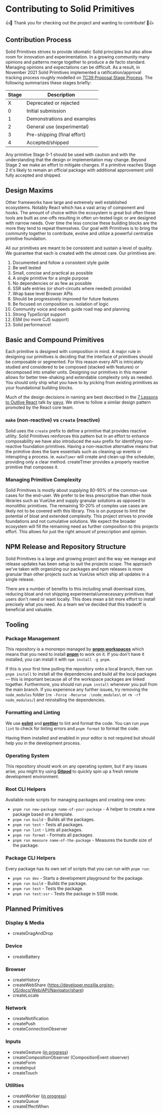 # Contributing to Solid Primitives

:+1::tada: Thank you for checking out the project and wanting to contribute! :tada::+1:

## Contribution Process

Solid Primitives strives to provide idiomatic Solid principles but also allow room for innovation and experimentation. In a growing community many opinions and patterns merge together to produce a de facto standard. Managing opinions and expectations can be difficult. As a result, in November 2021 Solid Primitives implemented a ratification/approval tracking process roughly modelled on [TC39 Proposal Stage Process](https://tc39.es/process-document/). The following summarizes these stages briefly:

| Stage | Description                 |
| ----- | --------------------------- |
| X     | Deprecated or rejected      |
| 0     | Initial submission          |
| 1     | Demonstrations and examples |
| 2     | General use (experimental)  |
| 3     | Pre-shipping (final effort) |
| 4     | Accepted/shipped            |

Any primitive Stage 0-1 should be used with caution and with the understanding that the design or implementation may change. Beyond Stage 2 we make an effort to mitigate changes. If a primitive reaches Stage 2 it's likely to remain an official package with additional approvement until fully accepted and shipped.

## Design Maxims

Other frameworks have large and extremely well established ecosystems. Notably React which has a vast array of component and hooks. The amount of choice within the ecosystem is great but often these tools are built as one-offs resulting in often un-tested logic or are designed with narrow needs. Over time the less concise these building blocks are the more they tend to repeat themselves. Our goal with Primitives is to bring the community together to contribute, evolve and utilize a powerful centralize primitive foundation.

All our primitives are meant to be consistent and sustain a level of quality. We guarantee that each is created with the utmost care. Our primitives are:

1. Documented and follow a consistent style guide
2. Be well tested
3. Small, concise and practical as possible
4. A single primitive for a single purpose
5. No dependencies or as few as possible
6. SSR safe entries (or short-circuits where needed) provided
7. Wrap base level Browser APIs
8. Should be progressively improved for future features
9. Be focused on composition vs. isolation of logic
10. Community voice and needs guide road map and planning
11. Strong TypeScript support
12. ESM (no more CJS support)
13. Solid performance!

## Basic and Compound Primitives

Each primitive is designed with composition in mind. A major rule in designing our primitives is deciding that the interface of primitives should be composable or segmented. For this reason every API is intricately studied and considered to be composed (stacked with features) or decomposed into smaller units. Designing our primitives in this manner allows for better tree-shaking and extendable complexity only as needed. You should only ship what you have to by picking from existing primitives as your foundational building blocks.

Much of the design decisions in naming are best described in the [7 Lessons to Outlive React](https://www.youtube.com/watch?v=yLgq-Foc1EE&t=502s) talk by [swyx](https://www.swyx.io). We strive to follow a similar design pattern promoted by the React core team.

### `make` (non-reactive) vs `create` (reactive)

Solid uses the `create` prefix to define a primitive that provides reactive utility. Solid Primitives reinforces this pattern but in an effort to enhance composability we have also introduced the `make` prefix for identifying non-reactive foundation primitives. Having a non-reactive alternative means that the primitive does the bare essentials such as cleaning up events or interupting a process. ie. `makeTimer` will create and clean-up the scheduler, providing only a clear method. createTimer provides a properly reactive primitive that composes it.

### Managing Primitive Complexity

Solid Primitives is mostly about supplying 80-90% of the common-use cases for the end-user. We prefer to be less prescriptive than other hook libraries such as VueUse and supply granular solutions as opposed to monolithic primitives. The remaining 10-20% of complex use cases are likely not to be covered with this library. This is on purpose to limit the potential of bloat and extended complexity. This project strives to provide foundations and not cumulative solutions. We expect the broader ecosystem will fill the remaining need as further composition to this projects effort. This allows for just the right amount of prescription and opinion.

## NPM Release and Repository Structure

Solid Primitives is a large and growing project and the way we manage and release updates has been setup to suit the projects scope. The approach we've taken with organizing our packages and npm releases is more granular than other projects such as VueUse which ship all updates in a single release.

There are a number of benefits to this including small download sizes, reducing bloat and not shipping experimental/unnecessary primitives that users don't need or want locally. This does mean a bit more effort to install precisely what you need. As a team we've decided that this tradeoff is beneficial and valuable.

## Tooling

### Package Management

This repository is a monorepo managed by [**pnpm workspaces**](https://pnpm.io/workspaces) which means that you need to install [**pnpm**](https://pnpm.io/installation) to work on it. If you don't have it installed, you can install it with `npm install -g pnpm`.

If this is your first time pulling the repository onto a local branch, then run `pnpm install` to install all the dependencies and build all the local packages — this is important because all of the workspace packages are linked together. Furthermore, you should run `pnpm install` whenever you pull from the main branch. If you experience any further issues, try removing the `node_modules` folder (`rm -Force -Recurse .\node_modules\` or `rm -rf node_modules/`) and reinstalling the dependencies.

### Formatting and Linting

We use [**eslint**](https://eslint.org/) and [**prettier**](https://prettier.io/) to lint and format the code. You can run `pnpm lint` to check for linting errors and `pnpm format` to format the code.

Having them installed and enabled in your editor is not required but should help you in the development process.

### Operating System

This repository should work on any operating system, but if any issues arise, you might try using [**Gitpod**](https://gitpod.io) to quickly spin up a fresh remote development environment.

### Root CLI Helpers

Available node scripts for managing packages and creating new ones:

- `pnpm run new-package name-of-your-package` - A helper to create a new package based on a template.
- `pnpm run build` - Builds all the packages.
- `pnpm run test` - Tests all packages.
- `pnpm run lint` - Lints all packages.
- `pnpm run format` - Formats all packages.
- `pnpm run measure name-of-the-package` - Measures the bundle size of the package.

### Package CLI Helpers

Every package has its own set of scripts that you can run with `pnpm run`:

- `pnpm run dev` - Starts a development playground for the package.
- `pnpm run build` - Builds the package.
- `pnpm run test` - Tests the package.
- `pnpm run test:ssr` - Tests the package in SSR mode.

## Planned Primitives

### Display & Media

- createDragAndDrop

### Device

- createBattery

### Browser

- createHistory
- createWebShare (https://developer.mozilla.org/en-US/docs/Web/API/Navigator/share)
- createLocale

### Network

- createNotification
- createPush
- createConnectionObserver

### Inputs

- createGesture ([in progress](https://github.com/solidjs-community/solid-primitives/tree/main/packages/gestures))
- createCompositionObserver (CompositionEvent observer)
- createForm
- createInput
- createTouch

### Utilities

- createWorker ([in progress](https://github.com/solidjs-community/solid-primitives/tree/main/packages/workers))
- createQueue
- createEffectWhen
